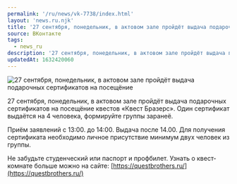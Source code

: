 ```yaml
---
permalink: '/ru/news/vk-7738/index.html'
layout: 'news.ru.njk'
title: '27 сентября, понедельник, в актовом зале пройдёт выдача подарочных сертификатов на посещёние'
source: ВКонтакте
tags:
  - news_ru
description: '27 сентября, понедельник, в актовом зале пройдёт выдача подарочных сертификатов на посещёние'
updatedAt: 1632420060
---
```

![27 сентября, понедельник, в актовом зале пройдёт выдача подарочных сертификатов на посещёние](https://sun9-41.userapi.com/sun9-26/impg/RhMSi9OSiKIweZ4kLuEp1JFq_-VQweZzSqBMnw/Qchb8-u0Ptc.jpg?size=1280x663&quality=96&sign=1e18d119be67e76b11b8df2ab1528367&c_uniq_tag=swg84WYTlH6lJ2lPR49ouGv2hy3wlHX4R7C07cpuDo8&type=album)

27 сентября, понедельник, в актовом зале пройдёт выдача подарочных сертификатов на посещёние квестов «Квест Бразерс». Один сертификат выдаётся на 4 человека, формируйте группы заранеё.

Приём заявлений с 13:00. до 14:00. Выдача после 14.00. Для получения сертификата необходимо личное присутствие минимум двух человек из группы.

Не забудьте студенческий или паспорт и профбилет. Узнать о квест-комнате больше можно на сайте: [https://questbrothers.ru/](https://questbrothers.ru/)
